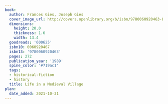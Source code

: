 ```yaml
---
book:
  author: Frances Gies, Joseph Gies
  cover_image_url: http://covers.openlibrary.org/b/isbn/9780060920463-L.jpg
  dimensions:
    height: 20.0
    thickness: 1.6
    width: 13.4
  goodreads: '600625'
  isbn10: 0060920467
  isbn13: '9780060920463'
  pages: 272
  publication_year: '1989'
  spine_color: '#719ac1'
  tags:
  - historical-fiction
  - history
  title: Life in a Medieval Village
plan:
  date_added: 2021-10-31
---
```

